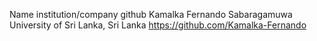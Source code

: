 Name	                institution/company	                                 github
Kamalka Fernando      Sabaragamuwa University of Sri Lanka, Sri Lanka      https://github.com/Kamalka-Fernando
